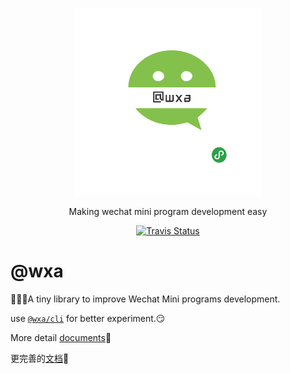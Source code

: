 <p align="center">
    <a href="https://genuifx.github.io/wxa-doc/">
        <img src="./wxa-logo.png" width="300" height="300" />
    </a>
</p>

<p align="center">
    Making wechat mini program development easy
</p>

<p align="center">
  <a href="https://travis-ci.org/Genuifx/wxa-core"><img alt="Travis Status" src="https://img.shields.io/travis/Genuifx/wxa-core/master.svg?label=travis&maxAge=43200"></a>
</p>

# @wxa
:tada::tada::tada:A tiny library to improve  Wechat Mini programs development.

use [`@wxa/cli`](https://github.com/Genuifx/wxa/tree/master/packages/wxa-cli) for better experiment.:smirk:

More detail [documents](https://genuifx.github.io/wxa-doc/#/lang/english/):100:

更完善的[文档](https://genuifx.github.io/wxa-doc/):100: